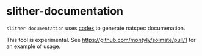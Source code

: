 # slither-documentation

`slither-documentation` uses [codex](https://beta.openai.com) to generate natspec documenation.

This tool is experimental. See https://github.com/montyly/solmate/pull/1 for an example of usage.

